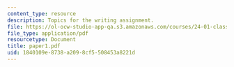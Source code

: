```yaml
---
content_type: resource
description: Topics for the writing assignment.
file: https://ol-ocw-studio-app-qa.s3.amazonaws.com/courses/24-01-classics-in-western-philosophy-spring-2006/1840109e8738a2098cf5508453a8221d_paper1.pdf
file_type: application/pdf
resourcetype: Document
title: paper1.pdf
uid: 1840109e-8738-a209-8cf5-508453a8221d
---
```

